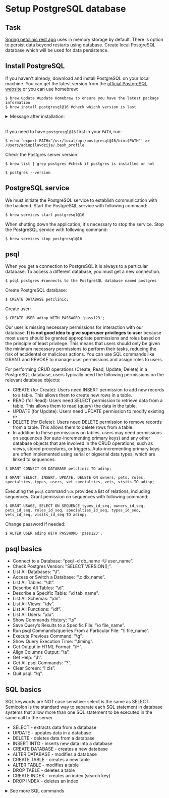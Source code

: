 # Setup PostgreSQL database

## Task
[Spring petclinic rest app](https://github.com/spring-petclinic/spring-petclinic-rest) uses in memory storage by default. There is option to persist data beyond restarts using database. Create local PostgreSQL database which will be used for data persistence.

## Install PostgreSQL

If you haven't already, download and install PostgreSQL on your local machine. You can get the latest version from the [official PostgreSQL website](https://www.postgresql.org/download/) or you can use homebrew:

```
$ brew update #update Homebrew to ensure you have the latest package information
$ brew install postgresql@16 #check whichh version is last
```

<details>
  <summary>Message after installation:</summary>

```
This formula has created a default database cluster with:
  initdb --locale=C -E UTF-8 /usr/local/var/postgresql@16
For more details, read:
  https://www.postgresql.org/docs/16/app-initdb.html

postgresql@16 is keg-only, which means it was not symlinked into /usr/local,
because this is an alternate version of another formula.

If you need to have postgresql@16 first in your PATH, run:
  echo 'export PATH="/usr/local/opt/postgresql@16/bin:$PATH"' >> /Users/adinpilavdzija/.bash_profile

For compilers to find postgresql@16 you may need to set:
  export LDFLAGS="-L/usr/local/opt/postgresql@16/lib"
  export CPPFLAGS="-I/usr/local/opt/postgresql@16/include"

To start postgresql@16 now and restart at login:
  brew services start postgresql@16
Or, if you don't want/need a background service you can just run:
  LC_ALL="C" /usr/local/opt/postgresql@16/bin/postgres -D /usr/local/var/postgresql@16
==> Summary
🍺  /usr/local/Cellar/postgresql@16/16.0: 3,778 files, 66.5MB
==> Running `brew cleanup postgresql@16`...
Disable this behaviour by setting HOMEBREW_NO_INSTALL_CLEANUP.
Hide these hints with HOMEBREW_NO_ENV_HINTS (see `man brew`).
```
</details>
<br>

If you need to have `postgresql@16` first in your `PATH`, run:
```
$ echo 'export PATH="/usr/local/opt/postgresql@16/bin:$PATH"' >> /Users/adinpilavdzija/.bash_profile
```

Check the Postgres server version:
```
$ brew list | grep postgres #check if postgres is installed or not

$ postgres --version
```

## PostgreSQL service

We must initiate the PostgreSQL service to establish communication with the backend. Start the PostgreSQL service with following command:
```
$ brew services start postgresql@16
```

When shutting down the application, it's necessary to stop the service. Stop the PostgreSQL service with following command:
```
$ brew services stop postgresql@16
```

## psql

When you get a connection to PostgreSQL it is always to a particular database. To access a different database, you must get a new connection.
```
$ psql postgres #connects to the PostgreSQL database named postgres
```

Create PostgreSQL database:
```
$ CREATE DATABASE petclinic;
```

Create user:
```
$ CREATE USER adinp WITH PASSWORD 'pass123';
```

Our user is missing necessary permissions for interaction with our database. **It is not good idea to give superuser privileges to user** because most users should be granted appropriate permissions and roles based on the principle of least privilege. This means that users should only be given the minimum necessary permissions to perform their tasks, reducing the risk of accidental or malicious actions. You can use SQL commands like GRANT and REVOKE to manage user permissions and assign roles to users. 

For performing CRUD operations (Create, Read, Update, Delete) in a PostgreSQL database, users typically need the following permissions on the relevant database objects:
- CREATE (for Create): Users need INSERT permission to add new records to a table. This allows them to create new rows in a table.
- READ (for Read): Users need SELECT permission to retrieve data from a table. This allows them to read (query) the data in the table.
- UPDATE (for Update): Users need UPDATE permission to modify existing re
- DELETE (for Delete): Users need DELETE permission to remove records from a table. This allows them to delete rows from a table.
- In addition to these permissions on tables, users may need permissions on sequences (for auto-incrementing primary keys) and any other database objects that are involved in the CRUD operations, such as views, stored procedures, or triggers. Auto-incrementing primary keys are often implemented using serial or bigserial data types, which are linked to sequences.

```
$ GRANT CONNECT ON DATABASE petclinic TO adinp;

$ GRANT SELECT, INSERT, UPDATE, DELETE ON owners, pets, roles, specialties, types, users, vet_specialties, vets, visits TO adinp;
```

Executing the `psql` command `\ds` provides a list of relations, including sequences. Grant pemission on sequences with following command:
```
$ GRANT USAGE, SELECT ON SEQUENCE types_id_seq, owners_id_seq, pets_id_seq, roles_id_seq, specialties_id_seq, types_id_seq, vets_id_seq, visits_id_seq TO adinp;
```

Change password if needed:
```
$ ALTER USER adinp WITH PASSWORD 'pass123';
```

## psql basics <a name="psql_basics"></a>

- Connect to a Database: “psql -d db_name -U user_name”.
- Check Postgres Version: “SELECT VERSION();”.
- List All Databases: “\l”.
- Access or Switch a Database: “\c db_name”.
- List All Tables: “\dt”.
- Describe All Tables: “\d”.
- Describe a Specific Table: “\d tab_name”.
- List All Schemas: “\dn”.
- List All Views: “\dv”.
- List All Functions: “\df”.
- List All Users: “\du”.
- Show Commands History: “\s”
- Save Query’s Results to a Specific File: “\o file_name”.
- Run psql Commands/queries From a Particular File: “\i file_name”.
- Execute Previous Command: “\g”.
- Show Query Execution Time: “\timing”.
- Get Output in HTML Format: “\H”.
- Align Columns Output: “\a”.
- Get Help: “\h”.
- Get All psql Commands: “\?”.
- Clear Screen: “\! cls”.
- Quit psql: “\q”.

## SQL basics <a name="sql"></a>

SQL keywords are NOT case sensitive: select is the same as SELECT.  
Semicolon is the standard way to separate each SQL statement in database systems that allow more than one SQL statement to be executed in the same call to the server.

- SELECT - extracts data from a database
- UPDATE - updates data in a database
- DELETE - deletes data from a database
- INSERT INTO - inserts new data into a database
- CREATE DATABASE - creates a new database
- ALTER DATABASE - modifies a database
- CREATE TABLE - creates a new table
- ALTER TABLE - modifies a table
- DROP TABLE - deletes a table
- CREATE INDEX - creates an index (search key)
- DROP INDEX - deletes an index

<details>
<summary>See more SQL commands</summary>

| Command                                                                                       | Syntax                                                                                                                | Description                                                                                                                                                         |
| --------------------------------------------------------------------------------------------- | --------------------------------------------------------------------------------------------------------------------- | ------------------------------------------------------------------------------------------------------------------------------------------------------------------- |
| ALTER table                                                                                   | ALTER TABLE table_name ADD column_name datatype;                                                                      | It is used to add columns to a table in a database                                                                                                                  |
| AND                                                                                           | SELECT column_name(s)FROM table_nameWHERE column_1 = value_1  AND column_2 = value_2;                                 | It is an operator that is used to combine two conditions                                                                                                            |
| AS                                                                                            | SELECT column_name AS ‘Alias’FROM table_name;                                                                         | It is a keyword in SQL that is used to rename a column or table using an alias name                                                                                 |
| AVG                                                                                           | SELECT AVG(column_name)FROM table_name;                                                                               | It is used to aggregate a numeric column and return its average                                                                                                     |
| [SQL BETWEEN](https://intellipaat.com/blog/tutorial/sql-tutorial/sql-between/)                | SELECT column_name(s)FROM table_nameWHERE column_name BETWEEN value_1 AND value_2;                                    | It is an operation used to filter the result within a certain range                                                                                                 |
| CASE                                                                                          | SELECT column_name,CASEWHEN condition THEN ‘Result_1’WHEN condition THEN ‘Result_2’ELSE ‘Result_3’ENDFROM table_name; | It is a statement used to create different outputs inside a SELECT statement                                                                                        |
| COUNT                                                                                         | SELECT COUNT(column_name)FROM table_name;                                                                             | It is a function that takes the name of a column as an argument and counts the number of rows when the column is not NULL                                           |
| Create TABLE                                                                                  | CREATE TABLE table_name (  column_1 datatype,   column_2 datatype,   column_3 datatype);                              | It is used to create a new table in a database and specify the name of the table and columns inside it                                                              |
| DELETE                                                                                        | DELETE FROM table_nameWHERE some_column = some_value;                                                                 | It is used to remove the rows from a table                                                                                                                          |
| GROUP BY                                                                                      | SELECT column_name, COUNT(\*)FROM table_nameGROUP BY column_name;                                                     | It is a clause in SQL used for [aggregate functions](https://intellipaat.com/blog/tutorial/sql-tutorial/sql-functions/) in collaboration with the SELECT statement  |
| HAVING                                                                                        | SELECT column_name, COUNT(\*)FROM table_nameGROUP BY column_nameHAVING COUNT(\*) > value;                             | It is used in SQL because the WHERE keyword cannot be used in aggregating functions                                                                                 |
| [INNER JOIN](https://intellipaat.com/blog/tutorial/sql-tutorial/inner-join-in-sql/)           | SELECT column_name(s)FROM table_1JOIN table_2  ON table_1.column_name = table_2.column_name;                          | It is used to combine rows from different tables if the Join condition goes TRUE                                                                                    |
| INSERT                                                                                        | INSERT INTO table_name (column_1, column_2, column_3) VALUES (value_1, ‘value_2’, value_3);                           | It is used to add new rows to a table                                                                                                                               |
| IS NULL/ IS NOT NULL                                                                          | SELECT column_name(s)FROM table_nameWHERE column_name IS NULL;                                                        | It is an operator used with the WHERE clause to check for the empty values                                                                                          |
| [LIKE](https://intellipaat.com/blog/tutorial/sql-tutorial/like-and-between-operators-in-sql/) | SELECT column_name(s)FROM table_nameWHERE column_name LIKE pattern;                                                   | It is a special operator used with the WHERE clause to search for a specific pattern in a column                                                                    |
| LIMIT                                                                                         | SELECT column_name(s)FROM table_nameLIMIT number;                                                                     | It is a clause to specify the maximum number of rows the result set must have                                                                                       |
| MAX                                                                                           | SELECT MAX(column_name)FROM table_name;                                                                               | It is a function that takes a number of columns as an argument and returns the largest value among them                                                             |
| MIN                                                                                           | SELECT MIN(column_name)FROM table_name;                                                                               | It is a function that takes a number of columns as an argument and returns the smallest value among them                                                            |
| OR                                                                                            | SELECT column_nameFROM table_nameWHERE column_name = value_1   OR column_name = value_2;                              | It is an operator that is used to filter the result set to contain only the rows where either condition is TRUE                                                     |
| ORDER BY                                                                                      | SELECT column_nameFROM table_nameORDER BY column_name ASC | DESC;                                                     | It is a clause used to sort the result set by a particular column either numerically or alphabetically                                                              |
| [OUTER JOIN](https://intellipaat.com/blog/tutorial/sql-tutorial/full-join-sql/)               | SELECT column_name(s)FROM table_1LEFT JOIN table_2  ON table_1.column_name = table_2.column_name;                     | It issued to combine rows from different tables even if the condition is NOT TRUE                                                                                   |
| ROUND                                                                                         | SELECT ROUND(column_name, integer)FROM table_name;                                                                    | It is a function that takes the column name and an integer as an argument and rounds the values in a column to the number of decimal places specified by an integer |
| SELECT                                                                                        | SELECT column_name FROM table_name;                                                                                   | It is a statement that is used to fetch data from a database                                                                                                        |
| [SELECT DISTINCT](https://intellipaat.com/blog/tutorial/sql-tutorial/sql-distinct/)           | SELECT DISTINCT column_nameFROM table_name;                                                                           | It is used to specify that the statement is a query that returns unique values in specified columns                                                                 |
| SUM                                                                                           | SELECT SUM(column_name)FROM table_name;                                                                               | It is a function used to return the sum of values from a particular column                                                                                          |
| [UPDATE](https://intellipaat.com/blog/tutorial/sql-tutorial/update-query/)                    | UPDATE table_nameSET some_column = some_valueWHERE some_column = some_value;                                          | It is used to edit rows in a table                                                                                                                                  |
| [WHERE](https://intellipaat.com/blog/tutorial/sql-tutorial/where-clause/)                     | SELECT column_name(s)FROM table_nameWHERE column_name operator value;                                                 | It is a clause used to filter the result set to include the rows where the condition is TRUE                                                                        |
| WITH                                                                                          | WITH temporary_name AS (SELECT \*FROM table_name)SELECT \*FROM temporary_nameWHERE column_name operator value;        | It is used to store the result of a particular query in a temporary table using an alias                                                                            |
</details>

